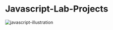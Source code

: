# Javascript-Lab-Projects
![javascript-illustration](https://user-images.githubusercontent.com/34274686/53761716-3df70380-3ed7-11e9-804d-2c6d4785b6ed.png)
